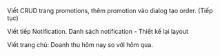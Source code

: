 Viết CRUD trang promotions, thêm promotion vào dialog tạo order. (Tiếp tục)

Viết tiếp Notification. Danh sách notification - Thiết kế lại layout

Viết trang chủ: Doanh thu hôm nay so với hôm qua.